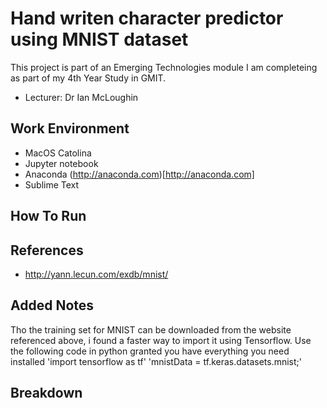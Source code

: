 # Hand writen character predictor using MNIST dataset
This project is part of an Emerging Technologies module I am completeing as part of my 4th Year Study in GMIT.
- Lecturer: Dr Ian McLoughin

## Work Environment 
- MacOS Catolina
- Jupyter notebook
- Anaconda (http://anaconda.com)[http://anaconda.com]
- Sublime Text

## How To Run


## References
- http://yann.lecun.com/exdb/mnist/

## Added Notes
Tho the training set for MNIST can be downloaded from the website referenced above, i found a faster way to import it using Tensorflow.
Use the following code in python granted you have everything you need installed 
'import tensorflow as tf'
'mnistData = tf.keras.datasets.mnist;'

## Breakdown 
